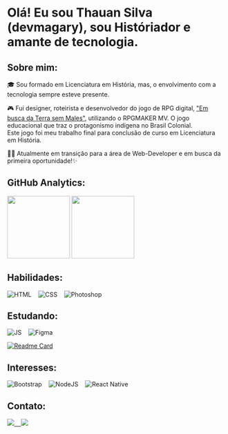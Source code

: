 # Olá! Eu sou Thauan Silva (devmagary), sou Históriador e amante de tecnologia.

## Sobre mim:
:mortar_board: Sou formado em Licenciatura em História, mas, o envolvimento com a tecnologia sempre esteve presente.

:video_game: Fui designer, roteirista e desenvolvedor do jogo de RPG digital, ["Em busca da Terra sem Males"](https://www.rodahistorias.pro.br/post/terra-sem-males-jogo), utilizando o RPGMAKER MV. O jogo educacional que traz o protagonismo indígena no Brasil Colonial.<br> Este jogo foi meu trabalho final para conclusão de curso em Licenciatura em História.

:man_technologist: Atualmente em transição para a área de Web-Developer e em busca da primeira oportunidade!✨

## GitHub Analytics:

<div align="left">
    <img height="145em" src="https://github-readme-stats.vercel.app/api?username=devmagary&count_private=true&show_icons=true&theme=dracula&custom_title=DevMagary&include_all_commits=true">
    <img height="145em" src="https://github-readme-stats.vercel.app/api/top-langs/?username=devmagary&theme=dracula&layout=compact">
</div>

## Habilidades:

![HTML](https://img.shields.io/badge/-HTML-e152aa?style=for-the-badge&logo=html5&labelColor=1f004e)&nbsp;&nbsp;&nbsp;
![CSS](https://img.shields.io/badge/-CSS-e152aa?style=for-the-badge&logo=CSS3&logoColor=1572B6&labelColor=1f004e)&nbsp;&nbsp;&nbsp;
![Photoshop](https://img.shields.io/badge/-Photoshop-e152aa?style=for-the-badge&logo=adobe%20photoshop&labelColor=1f004e)&nbsp;&nbsp;&nbsp;
## Estudando:

![JS](https://img.shields.io/badge/-JavaScript-e152aa?style=for-the-badge&logo=javascript&labelColor=1f004e)&nbsp;&nbsp;&nbsp;
![Figma](https://img.shields.io/badge/Figma-e152aa?style=for-the-badge&logo=figma&labelColor=1f004e)&nbsp;&nbsp;&nbsp;

[![Readme Card](https://github-readme-stats.vercel.app/api/pin/?username=devmagary&repo=estudos&theme=dracula&show_owner=devmagary)](https://github.com/devmagary/estudos)

## Interesses:

![Bootstrap](https://img.shields.io/badge/bootstrap-e152aa.svg?style=for-the-badge&logo=bootstrap&logoColor=white&labelColor=1f004e)&nbsp;&nbsp;&nbsp;
![NodeJS](https://img.shields.io/badge/node.js-e152aa?style=for-the-badge&logo=node.js&labelColor=1f004e)&nbsp;&nbsp;&nbsp;
![React Native](https://img.shields.io/badge/react_native-e152aa.svg?style=for-the-badge&logo=react&logoColor=%2361DAFB&labelColor=1f004e)

## Contato:
<div align="left">
    <a href="https://www.instagram.com/dev.magary" target="_blank"><img src="https://img.shields.io/badge/-Instagram-%23E4405F?style=for-the-badge&logo=instagram&logoColor=white" target="_blank">&nbsp;&nbsp;&nbsp;
    <a href = "mailto:dev.magary@gmail.com"><img src="https://img.shields.io/badge/Gmail-D14836?style=for-the-badge&logo=gmail&logoColor=white" target="_blank"></a>
</div>
